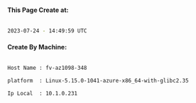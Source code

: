 
   
#### This Page Create at:

```bash

2023-07-24 - 14:49:59 UTC

```

#### Create By Machine:

```bash

Host Name : fv-az1098-348

platform  : Linux-5.15.0-1041-azure-x86_64-with-glibc2.35

Ip Local  : 10.1.0.231

```

